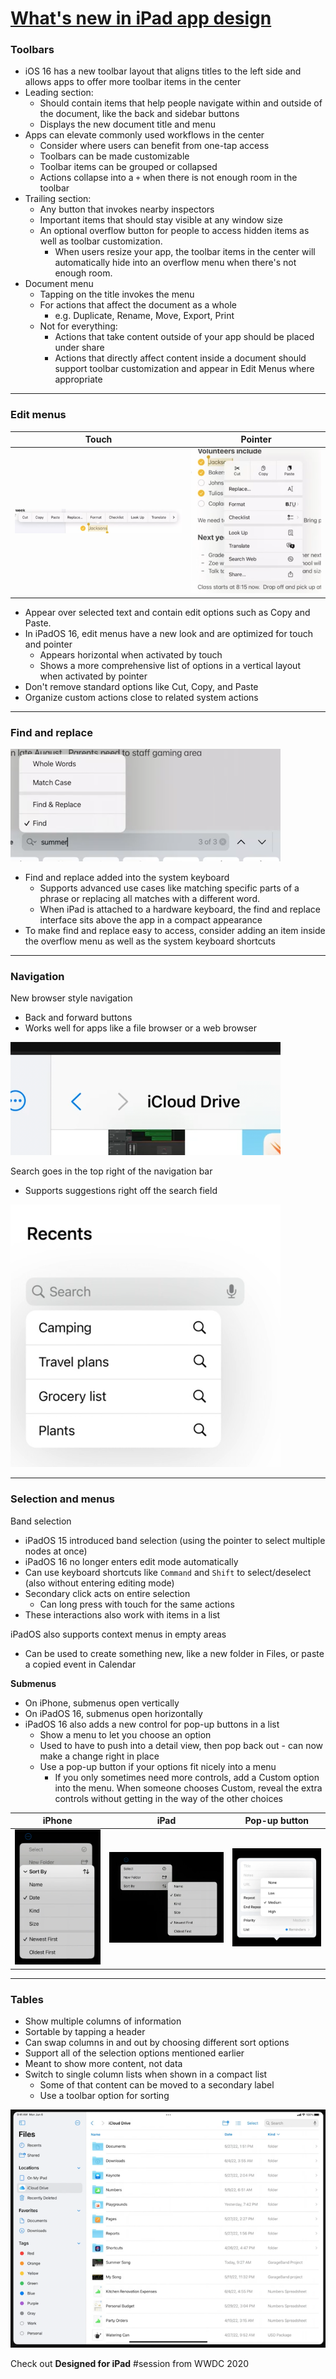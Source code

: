 # [**What's new in iPad app design**](https://developer.apple.com/videos/play/wwdc2022-10009)

### **Toolbars**

* iOS 16 has a new toolbar layout that aligns titles to the left side and allows apps to offer more toolbar items in the center
* Leading section:
	* Should contain items that help people navigate within and outside of the document, like the back and sidebar buttons
	* Displays the new document title and menu
* Apps can elevate commonly used workflows in the center
	* Consider where users can benefit from one-tap access
	* Toolbars can be made customizable
	* Toolbar items can be grouped or collapsed
	* Actions collapse into a `+` when there is not enough room in the toolbar
* Trailing section:
	* Any button that invokes nearby inspectors
	* Important items that should stay visible at any window size
	* An optional overflow button for people to access hidden items as well as toolbar customization.
		* When users resize your app, the toolbar items in the center will automatically hide into an overflow menu when there's not enough room.
* Document menu
	* Tapping on the title invokes the menu
	* For actions that affect the document as a whole
		* e.g. Duplicate, Rename, Move, Export, Print
	* Not for everything:
		* Actions that take content outside of your app should be placed under share
		* Actions that directly affect content inside a document should support toolbar customization and appear in Edit Menus where appropriate 

---

### **Edit menus**

Touch | Pointer
----- | -------
![](images/ipadappdesign/editmenu.png) | ![](images/ipadappdesign/editmenu_pointer.png)

* Appear over selected text and contain edit options such as Copy and Paste.
* In iPadOS 16, edit menus have a new look and are optimized for touch and pointer
	* Appears horizontal when activated by touch
	* Shows a more comprehensive list of options in a vertical layout when activated by pointer
* Don't remove standard options like Cut, Copy, and Paste
* Organize custom actions close to related system actions

---

### **Find and replace**

![](images/ipadappdesign/find.png)

* Find and replace added into the system keyboard
	* Supports advanced use cases like matching specific parts of a phrase or replacing all matches with a different word.
	* When iPad is attached to a hardware keyboard, the find and replace interface sits above the app in a compact appearance
* To make find and replace easy to access, consider adding an item inside the overflow menu as well as the system keyboard shortcuts

---

### **Navigation**

New browser style navigation

* Back and forward buttons
* Works well for apps like a file browser or a web browser

![](images/ipadappdesign/browser.png)

Search goes in the top right of the navigation bar

* Supports suggestions right off the search field

![](images/ipadappdesign/search.png)

---

### **Selection and menus**

Band selection

* iPadOS 15 introduced band selection (using the pointer to select multiple nodes at once)
* iPadOS 16 no longer enters edit mode automatically
* Can use keyboard shortcuts like `Command` and `Shift` to select/deselect (also without entering editing mode)
* Secondary click acts on entire selection
	* Can long press with touch for the same actions
* These interactions also work with items in a list

iPadOS also supports context menus in empty areas 

* Can be used to create something new, like a new folder in Files, or paste a copied event in Calendar

**Submenus**

* On iPhone, submenus open vertically
* On iPadOS 16, submenus open horizontally
* iPadOS 16 also adds a new control for pop-up buttons in a list
	* Show a menu to let you choose an option
	* Used to have to push into a detail view, then pop back out - can now make a change right in place
	* Use a pop-up button if your options fit nicely into a menu
		* If you only sometimes need more controls, add a Custom option into the menu. When someone chooses Custom, reveal the extra controls without getting in the way of the other choices

iPhone | iPad | Pop-up button
------ | ---- | -------------
![](images/ipadappdesign/iphone.png) | ![](images/ipadappdesign/ipad.png) | ![](images/ipadappdesign/popup.png)

---

### **Tables**

* Show multiple columns of information
* Sortable by tapping a header
* Can swap columns in and out by choosing different sort options
* Support all of the selection options mentioned earlier
* Meant to show more content, not data
* Switch to single column lists when shown in a compact list
	* Some of that content can be moved to a secondary label
	* Use a toolbar option for sorting

![](images/ipadappdesign/table.png)

Check out **Designed for iPad** #session from WWDC 2020